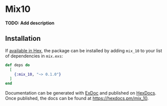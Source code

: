 # Mix10

**TODO: Add description**

## Installation

If [available in Hex](https://hex.pm/docs/publish), the package can be installed
by adding `mix_10` to your list of dependencies in `mix.exs`:

```elixir
def deps do
  [
    {:mix_10, "~> 0.1.0"}
  ]
end
```

Documentation can be generated with [ExDoc](https://github.com/elixir-lang/ex_doc)
and published on [HexDocs](https://hexdocs.pm). Once published, the docs can
be found at <https://hexdocs.pm/mix_10>.

